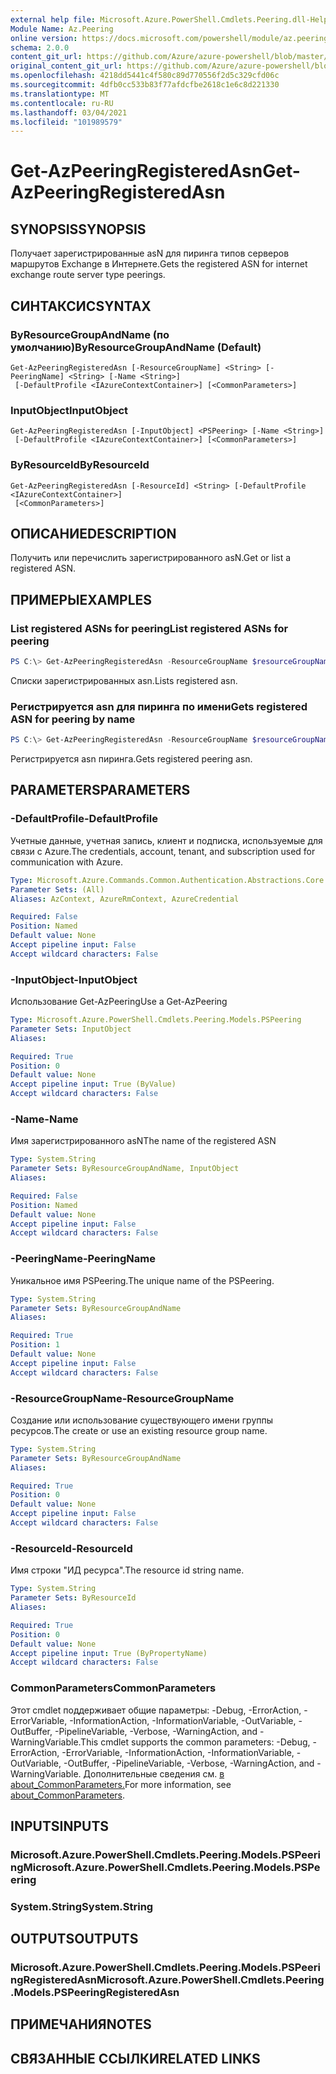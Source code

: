 ```yaml
---
external help file: Microsoft.Azure.PowerShell.Cmdlets.Peering.dll-Help.xml
Module Name: Az.Peering
online version: https://docs.microsoft.com/powershell/module/az.peering/get-azpeeringregisteredasn
schema: 2.0.0
content_git_url: https://github.com/Azure/azure-powershell/blob/master/src/Peering/Peering/help/Get-AzPeeringRegisteredAsn.md
original_content_git_url: https://github.com/Azure/azure-powershell/blob/master/src/Peering/Peering/help/Get-AzPeeringRegisteredAsn.md
ms.openlocfilehash: 4218dd5441c4f580c89d770556f2d5c329cfd06c
ms.sourcegitcommit: 4dfb0cc533b83f77afdcfbe2618c1e6c8d221330
ms.translationtype: MT
ms.contentlocale: ru-RU
ms.lasthandoff: 03/04/2021
ms.locfileid: "101989579"
---
```

# <span data-ttu-id="92cff-101">Get-AzPeeringRegisteredAsn</span><span class="sxs-lookup"><span data-stu-id="92cff-101">Get-AzPeeringRegisteredAsn</span></span>

## <span data-ttu-id="92cff-102">SYNOPSIS</span><span class="sxs-lookup"><span data-stu-id="92cff-102">SYNOPSIS</span></span>
<span data-ttu-id="92cff-103">Получает зарегистрированные asN для пиринга типов серверов маршрутов Exchange в Интернете.</span><span class="sxs-lookup"><span data-stu-id="92cff-103">Gets the registered ASN for internet exchange route server type peerings.</span></span>

## <span data-ttu-id="92cff-104">СИНТАКСИС</span><span class="sxs-lookup"><span data-stu-id="92cff-104">SYNTAX</span></span>

### <span data-ttu-id="92cff-105">ByResourceGroupAndName (по умолчанию)</span><span class="sxs-lookup"><span data-stu-id="92cff-105">ByResourceGroupAndName (Default)</span></span>
```
Get-AzPeeringRegisteredAsn [-ResourceGroupName] <String> [-PeeringName] <String> [-Name <String>]
 [-DefaultProfile <IAzureContextContainer>] [<CommonParameters>]
```

### <span data-ttu-id="92cff-106">InputObject</span><span class="sxs-lookup"><span data-stu-id="92cff-106">InputObject</span></span>
```
Get-AzPeeringRegisteredAsn [-InputObject] <PSPeering> [-Name <String>]
 [-DefaultProfile <IAzureContextContainer>] [<CommonParameters>]
```

### <span data-ttu-id="92cff-107">ByResourceId</span><span class="sxs-lookup"><span data-stu-id="92cff-107">ByResourceId</span></span>
```
Get-AzPeeringRegisteredAsn [-ResourceId] <String> [-DefaultProfile <IAzureContextContainer>]
 [<CommonParameters>]
```

## <span data-ttu-id="92cff-108">ОПИСАНИЕ</span><span class="sxs-lookup"><span data-stu-id="92cff-108">DESCRIPTION</span></span>
<span data-ttu-id="92cff-109">Получить или перечислить зарегистрированного asN.</span><span class="sxs-lookup"><span data-stu-id="92cff-109">Get or list a registered ASN.</span></span>

## <span data-ttu-id="92cff-110">ПРИМЕРЫ</span><span class="sxs-lookup"><span data-stu-id="92cff-110">EXAMPLES</span></span>

### <span data-ttu-id="92cff-111">List registered ASNs for peering</span><span class="sxs-lookup"><span data-stu-id="92cff-111">List registered ASNs for peering</span></span>
```powershell
PS C:\> Get-AzPeeringRegisteredAsn -ResourceGroupName $resourceGroupName -PeeringName $peeringName
```

<span data-ttu-id="92cff-112">Списки зарегистрированных asn.</span><span class="sxs-lookup"><span data-stu-id="92cff-112">Lists registered asn.</span></span>

### <span data-ttu-id="92cff-113">Регистрируется asn для пиринга по имени</span><span class="sxs-lookup"><span data-stu-id="92cff-113">Gets registered ASN for peering by name</span></span>
```powershell
PS C:\> Get-AzPeeringRegisteredAsn -ResourceGroupName $resourceGroupName -PeeringName $peeringName -Name $registeredAsnName
```

<span data-ttu-id="92cff-114">Регистрируется asn пиринга.</span><span class="sxs-lookup"><span data-stu-id="92cff-114">Gets registered peering asn.</span></span>

## <span data-ttu-id="92cff-115">PARAMETERS</span><span class="sxs-lookup"><span data-stu-id="92cff-115">PARAMETERS</span></span>

### <span data-ttu-id="92cff-116">-DefaultProfile</span><span class="sxs-lookup"><span data-stu-id="92cff-116">-DefaultProfile</span></span>
<span data-ttu-id="92cff-117">Учетные данные, учетная запись, клиент и подписка, используемые для связи с Azure.</span><span class="sxs-lookup"><span data-stu-id="92cff-117">The credentials, account, tenant, and subscription used for communication with Azure.</span></span>

```yaml
Type: Microsoft.Azure.Commands.Common.Authentication.Abstractions.Core.IAzureContextContainer
Parameter Sets: (All)
Aliases: AzContext, AzureRmContext, AzureCredential

Required: False
Position: Named
Default value: None
Accept pipeline input: False
Accept wildcard characters: False
```

### <span data-ttu-id="92cff-118">-InputObject</span><span class="sxs-lookup"><span data-stu-id="92cff-118">-InputObject</span></span>
<span data-ttu-id="92cff-119">Использование Get-AzPeering</span><span class="sxs-lookup"><span data-stu-id="92cff-119">Use a Get-AzPeering</span></span>

```yaml
Type: Microsoft.Azure.PowerShell.Cmdlets.Peering.Models.PSPeering
Parameter Sets: InputObject
Aliases:

Required: True
Position: 0
Default value: None
Accept pipeline input: True (ByValue)
Accept wildcard characters: False
```

### <span data-ttu-id="92cff-120">-Name</span><span class="sxs-lookup"><span data-stu-id="92cff-120">-Name</span></span>
<span data-ttu-id="92cff-121">Имя зарегистрированного asN</span><span class="sxs-lookup"><span data-stu-id="92cff-121">The name of the registered ASN</span></span>

```yaml
Type: System.String
Parameter Sets: ByResourceGroupAndName, InputObject
Aliases:

Required: False
Position: Named
Default value: None
Accept pipeline input: False
Accept wildcard characters: False
```

### <span data-ttu-id="92cff-122">-PeeringName</span><span class="sxs-lookup"><span data-stu-id="92cff-122">-PeeringName</span></span>
<span data-ttu-id="92cff-123">Уникальное имя PSPeering.</span><span class="sxs-lookup"><span data-stu-id="92cff-123">The unique name of the PSPeering.</span></span>

```yaml
Type: System.String
Parameter Sets: ByResourceGroupAndName
Aliases:

Required: True
Position: 1
Default value: None
Accept pipeline input: False
Accept wildcard characters: False
```

### <span data-ttu-id="92cff-124">-ResourceGroupName</span><span class="sxs-lookup"><span data-stu-id="92cff-124">-ResourceGroupName</span></span>
<span data-ttu-id="92cff-125">Создание или использование существующего имени группы ресурсов.</span><span class="sxs-lookup"><span data-stu-id="92cff-125">The create or use an existing resource group name.</span></span>

```yaml
Type: System.String
Parameter Sets: ByResourceGroupAndName
Aliases:

Required: True
Position: 0
Default value: None
Accept pipeline input: False
Accept wildcard characters: False
```

### <span data-ttu-id="92cff-126">-ResourceId</span><span class="sxs-lookup"><span data-stu-id="92cff-126">-ResourceId</span></span>
<span data-ttu-id="92cff-127">Имя строки "ИД ресурса".</span><span class="sxs-lookup"><span data-stu-id="92cff-127">The resource id string name.</span></span>

```yaml
Type: System.String
Parameter Sets: ByResourceId
Aliases:

Required: True
Position: 0
Default value: None
Accept pipeline input: True (ByPropertyName)
Accept wildcard characters: False
```

### <span data-ttu-id="92cff-128">CommonParameters</span><span class="sxs-lookup"><span data-stu-id="92cff-128">CommonParameters</span></span>
<span data-ttu-id="92cff-129">Этот cmdlet поддерживает общие параметры: -Debug, -ErrorAction, -ErrorVariable, -InformationAction, -InformationVariable, -OutVariable, -OutBuffer, -PipelineVariable, -Verbose, -WarningAction, and -WarningVariable.</span><span class="sxs-lookup"><span data-stu-id="92cff-129">This cmdlet supports the common parameters: -Debug, -ErrorAction, -ErrorVariable, -InformationAction, -InformationVariable, -OutVariable, -OutBuffer, -PipelineVariable, -Verbose, -WarningAction, and -WarningVariable.</span></span> <span data-ttu-id="92cff-130">Дополнительные сведения см. [в about_CommonParameters.](http://go.microsoft.com/fwlink/?LinkID=113216)</span><span class="sxs-lookup"><span data-stu-id="92cff-130">For more information, see [about_CommonParameters](http://go.microsoft.com/fwlink/?LinkID=113216).</span></span>

## <span data-ttu-id="92cff-131">INPUTS</span><span class="sxs-lookup"><span data-stu-id="92cff-131">INPUTS</span></span>

### <span data-ttu-id="92cff-132">Microsoft.Azure.PowerShell.Cmdlets.Peering.Models.PSPeering</span><span class="sxs-lookup"><span data-stu-id="92cff-132">Microsoft.Azure.PowerShell.Cmdlets.Peering.Models.PSPeering</span></span>

### <span data-ttu-id="92cff-133">System.String</span><span class="sxs-lookup"><span data-stu-id="92cff-133">System.String</span></span>

## <span data-ttu-id="92cff-134">OUTPUTS</span><span class="sxs-lookup"><span data-stu-id="92cff-134">OUTPUTS</span></span>

### <span data-ttu-id="92cff-135">Microsoft.Azure.PowerShell.Cmdlets.Peering.Models.PSPeeringRegisteredAsn</span><span class="sxs-lookup"><span data-stu-id="92cff-135">Microsoft.Azure.PowerShell.Cmdlets.Peering.Models.PSPeeringRegisteredAsn</span></span>

## <span data-ttu-id="92cff-136">ПРИМЕЧАНИЯ</span><span class="sxs-lookup"><span data-stu-id="92cff-136">NOTES</span></span>

## <span data-ttu-id="92cff-137">СВЯЗАННЫЕ ССЫЛКИ</span><span class="sxs-lookup"><span data-stu-id="92cff-137">RELATED LINKS</span></span>

